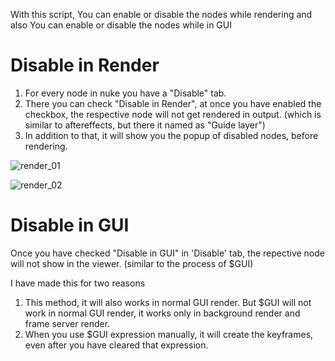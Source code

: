 With this script, 
    You can enable or disable the nodes while rendering and also
    You can enable or disable the nodes while in GUI
    
# Disable in Render
1. For every node in nuke you have a "Disable" tab.
2. There you can check "Disable in Render", at once you have enabled the checkbox, the respective node will not get rendered in output. (which is similar to aftereffects, but there it named as "Guide layer")
3. In addition to that, it will show you the popup of disabled nodes, before rendering.


![render_01](https://user-images.githubusercontent.com/65713157/132106801-a93a3921-7de5-4020-bc4c-be3b1be3aeeb.jpg)

![render_02](https://user-images.githubusercontent.com/65713157/132107082-c3dc012f-fb3f-4880-8ea5-0062483d8f27.jpg)



# Disable in GUI
Once you have checked "Disable in GUI" in 'Disable' tab, the repective node will not show in the viewer. (similar to the process of $GUI)

I have made this for two reasons
1. This method, it will also works in normal GUI render. 
   But $GUI will not work in normal GUI render, it works only in background render and frame server render. 
2. When you use $GUI expression manually, it will create the keyframes, even after you have cleared that expression. 
